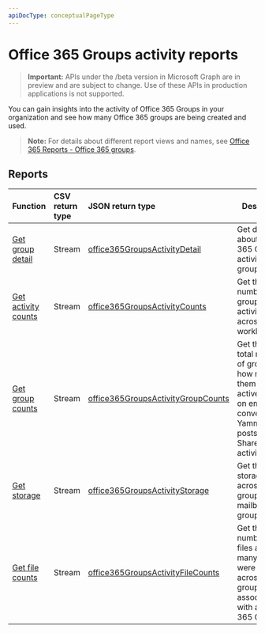 ```yaml
---
apiDocType: conceptualPageType
---
```

# Office 365 Groups activity reports

> **Important:** APIs under the /beta version in Microsoft Graph are in preview and are subject to change. Use of these APIs in production applications is not supported.

You can gain insights into the activity of Office 365 Groups in your organization and see how many Office 365 groups are being created and used.

> **Note:** For details about different report views and names, see [Office 365 Reports - Office 365 groups](https://support.office.com/client/Office-365-groups-a27f1a99-3557-4f85-9560-a28e3d822a40).

## Reports

| Function                                 | CSV return type | JSON return type                         | Description                              |
| :--------------------------------------- | :-------------- | :--------------------------------------- | ---------------------------------------- |
| [Get group detail](../api/reportroot_getoffice365groupsactivitydetail.md) | Stream          | [office365GroupsActivityDetail](../resources/office365groupsactivitydetail.md) | Get details about Office 365 Groups activity by group. |
| [Get activity counts](../api/reportroot_getoffice365groupsactivitycounts.md) | Stream          | [office365GroupsActivityCounts](../resources/office365groupsactivitycounts.md) | Get the number of group activities across group workloads. |
| [Get group counts](../api/reportroot_getoffice365groupsactivitygroupcounts.md) | Stream          | [office365GroupsActivityGroupCounts](../resources/office365groupsactivitygroupcounts.md) | Get the daily total number of groups and how many of them were active based on email conversations, Yammer posts, and SharePoint file activities. |
| [Get storage](../api/reportroot_getoffice365groupsactivitystorage.md) | Stream          | [office365GroupsActivityStorage](../resources/office365groupsactivitystorage.md) | Get the total storage used across all group mailboxes and group sites. |
| [Get file counts](../api/reportroot_getoffice365groupsactivityfilecounts.md) | Stream          | [office365GroupsActivityFileCounts](../resources/office365groupsactivityfilecounts.md) | Get the total number of files and how many of them were active across all group sites associated with an Office 365 Group. |
